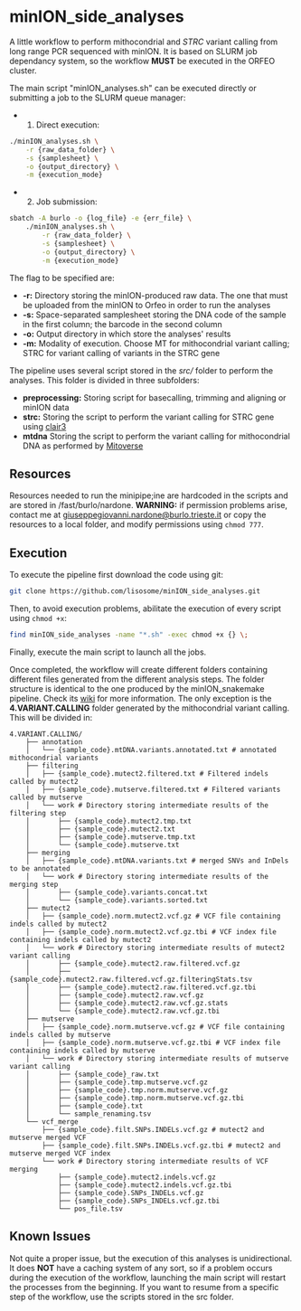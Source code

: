 # minION_side_analyses

A little workflow to perform mithocondrial and *STRC* variant calling from long range PCR sequenced with minION. It is based on SLURM job dependancy system, so the workflow **MUST** be executed in the ORFEO cluster. 

The main script "minION_analyses.sh" can be executed directly or submitting a job to the SLURM queue manager:

* 1. Direct execution:

```bash
./minION_analyses.sh \
    -r {raw_data_folder} \
    -s {samplesheet} \
    -o {output_directory} \
    -m {execution_mode}
```

* 2. Job submission:

```bash
sbatch -A burlo -o {log_file} -e {err_file} \
    ./minION_analyses.sh \
        -r {raw_data_folder} \
        -s {samplesheet} \
        -o {output_directory} \
        -m {execution_mode}
```

The flag to be specified are:
* **-r:** Directory storing the minION-produced raw data. The one that must be uploaded from the minION to Orfeo in order to run the analyses
* **-s:** Space-separated samplesheet storing the DNA code of the sample in the first column; the barcode in the second column
* **-o:** Output directory in which store the analyses' results
* **-m:** Modality of execution. Choose MT for mithocondrial variant calling; STRC for variant calling of variants in the STRC gene

The pipeline uses several script stored in the *src/* folder to perform the analyses. This folder is divided in three subfolders:
* **preprocessing:** Storing script for basecalling, trimming and aligning or minION data
* **strc:** Storing the script to perform the variant calling for STRC gene using [clair3](https://github.com/HKU-BAL/Clair3)
* **mtdna** Storing the script to perform the variant calling for mithocondrial DNA as performed by [Mitoverse](https://mitoverse.i-med.ac.at/#!)

## Resources

Resources needed to run the minipipe;ine are hardcoded in the scripts and are stored in /fast/burlo/nardone. 
**WARNING:** if permission problems arise, contact me at giuseppegiovanni.nardone@burlo.trieste.it or copy the resources to a local folder, and modify permissions using `chmod 777`.

## Execution

To execute the pipeline first download the code using git:
    
```bash
git clone https://github.com/lisosome/minION_side_analyses.git
```

Then, to avoid execution problems, abilitate the execution of every script using `chmod +x`:

```bash
find minION_side_analyses -name "*.sh" -exec chmod +x {} \;
```

Finally, execute the main script to launch all the jobs.


Once completed, the workflow will create different folders containing different files generated from the different analysis steps. The folder structure is identical to the one produced by the minION_snakemake pipeline. Check its [wiki](https://github.com/lisosome/minION_snakemake/wiki/Whole-Genome-Sequencing-analysis-protocol) for more information.
The only exception is the **4.VARIANT.CALLING** folder generated by the mithocondrial variant calling. This will be divided in:
    
```
4.VARIANT.CALLING/
    ├── annotation
    │   └── {sample_code}.mtDNA.variants.annotated.txt # annotated mithocondrial variants
    ├── filtering
    │   ├── {sample_code}.mutect2.filtered.txt # Filtered indels called by mutect2
    │   ├── {sample_code}.mutserve.filtered.txt # Filtered variants called by mutserve
    │   └── work # Directory storing intermediate results of the filtering step
    │       ├── {sample_code}.mutect2.tmp.txt
    │       ├── {sample_code}.mutect2.txt
    │       ├── {sample_code}.mutserve.tmp.txt
    │       └── {sample_code}.mutserve.txt
    ├── merging 
    │   ├── {sample_code}.mtDNA.variants.txt # merged SNVs and InDels to be annotated
    │   └── work # Directory storing intermediate results of the merging step
    │       ├── {sample_code}.variants.concat.txt
    │       └── {sample_code}.variants.sorted.txt
    ├── mutect2 
    │   ├── {sample_code}.norm.mutect2.vcf.gz # VCF file containing indels called by mutect2
    │   ├── {sample_code}.norm.mutect2.vcf.gz.tbi # VCF index file containing indels called by mutect2
    │   └── work # Directory storing intermediate results of mutect2 variant calling 
    │       ├── {sample_code}.mutect2.raw.filtered.vcf.gz
    │       ├── {sample_code}.mutect2.raw.filtered.vcf.gz.filteringStats.tsv
    │       ├── {sample_code}.mutect2.raw.filtered.vcf.gz.tbi
    │       ├── {sample_code}.mutect2.raw.vcf.gz
    │       ├── {sample_code}.mutect2.raw.vcf.gz.stats
    │       └── {sample_code}.mutect2.raw.vcf.gz.tbi
    ├── mutserve
    │   ├── {sample_code}.norm.mutserve.vcf.gz # VCF file containing indels called by mutserve
    │   ├── {sample_code}.norm.mutserve.vcf.gz.tbi # VCF index file containing indels called by mutserve
    │   └── work # Directory storing intermediate results of mutserve variant calling
    │       ├── {sample_code}_raw.txt
    │       ├── {sample_code}.tmp.mutserve.vcf.gz
    │       ├── {sample_code}.tmp.norm.mutserve.vcf.gz
    │       ├── {sample_code}.tmp.norm.mutserve.vcf.gz.tbi
    │       ├── {sample_code}.txt
    │       └── sample_renaming.tsv
    └── vcf_merge
        ├── {sample_code}.filt.SNPs.INDELs.vcf.gz # mutect2 and mutserve merged VCF
        ├── {sample_code}.filt.SNPs.INDELs.vcf.gz.tbi # mutect2 and mutserve merged VCF index
        └── work # Directory storing intermediate results of VCF merging
            ├── {sample_code}.mutect2.indels.vcf.gz
            ├── {sample_code}.mutect2.indels.vcf.gz.tbi
            ├── {sample_code}.SNPs_INDELs.vcf.gz
            ├── {sample_code}.SNPs_INDELs.vcf.gz.tbi
            └── pos_file.tsv
```

## Known Issues

Not quite a proper issue, but the execution of this analyses is unidirectional. It does **NOT** have a caching system of any sort, so if a problem occurs during the execution of the workflow, launching the main script will restart the processes from the beginning. If you want to resume from a specific step of the workflow, use the scripts stored in the src folder.